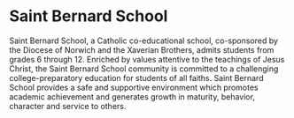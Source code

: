 # Saint Bernard School
Saint Bernard School, a Catholic co-educational school, co-sponsored by the Diocese of Norwich and the Xaverian Brothers, admits students from grades 6 through 12. Enriched by values attentive to the teachings of Jesus Christ, the Saint Bernard School community is committed to a challenging college-preparatory education for students of all faiths. Saint Bernard School provides a safe and supportive environment which promotes academic achievement and generates growth in maturity, behavior, character and service to others.
